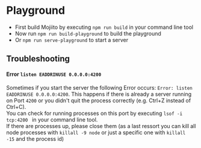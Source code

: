 # Playground

* First build Mojiito by executing `npm run build` in your command line tool
* Now run `npm run build-playground` to build the playground
* Or `npm run serve-playground` to start a server

## Troubleshooting

#### Error `listen EADDRINUSE 0.0.0.0:4200`
Sometimes if you start the server the following Error occurs: `Error: listen EADDRINUSE 0.0.0.0:4200`.
This happens if there is already a server running on Port `4200` or you didn't quit the process correctly (e.g. Ctrl+Z instead of Ctrl+C).    
You can check for running processes on this port by executing `lsof -i tcp:4200 ` in your command line tool.    
If there are processes up, please close them (as a last ressort you can kill all node processes with `killall -9 node` 
or just a specific one with `killall -15` and the process id)